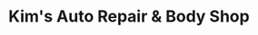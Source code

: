 ---
title: "Kim's Auto Repair & Body Shop"
url: /aurora/kims-auto-repair-and-body-shop/
shop: car repair
---